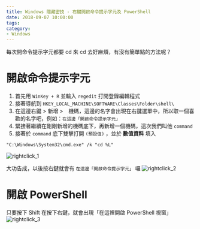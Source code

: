 ```yaml
---
title: Windows 隱藏密技 - 右鍵開啟命令提示字元及 PowerShell
date: 2018-09-07 10:00:00
tags:
category:
- Windows
---
```

每次開命令提示字元都要 cd 來 cd 去好麻煩，有沒有簡單點的方法呢？
<!--more-->
# 開啟命令提示字元
1. 首先用 `WinKey + R` 並輸入 `regedit` 打開登錄編輯程式
2. 接著導航到 `HKEY_LOCAL_MACHINE\SOFTWARE\Classes\Folder\shell\`
3. 在這邊右鍵 > 新增 >　機碼，這邊的名字會出現在右鍵選單中，所以取一個喜歡的名字吧，例如：`在這邊「開啟命令提示字元」`
4. 緊接著繼續在剛剛新增的機碼底下，再新增一個機碼，這次我們叫他 `command`
5. 接著於 `command` 底下雙擊打開 `(預設值)` ，並於 **數值資料** 填入
```
"C:\Windows\System32\cmd.exe" /k "cd %L"
```
![rightclick_1](https://fvtspg.bn.files.1drv.com/y4mwzLe0b-iTgznKdx5ebZR6wwHyDqQWYwy8lShfIcW6J0DyGMLiN61DHia-kGXwkgl3n3uWo-lCtI1ID6-1zwf7DKKSlol92jJS8Ve04WcjKZFWuFY5JPV-W_CPshI6mKPYHXf-078yzn1i_9sQ_YF69UEVZWSBgr21zf9_uheakCWkfE1I4seDcDfGnFHi2g86n05NAol_FGJDeFL0TG1Tw)

大功告成，以後按右鍵就會有 `在這邊「開啟命令提示字元」` 囉
![rightclick_2](https://sm8hpa.bn.files.1drv.com/y4m2MPcrFs762MJ98g950IdXt8X7JIFULnyfdOE93oTZbze58JOKQvTv-TRaHOBfM0nMaVAfApEB4S18bgxz9mwyINHKFkeVaDw92F-XP0VrznHauqFWyHuCzlHAPy18ZeSWHhkckHHh6Gfe-rpr-6Gno3KZEwmPEHgDEyl0p0M56FiOrdd2MP3lMsUDzPdr8heqIIKFAQry7gbp0cDUPviUA)
# 開啟 PowerShell
只要按下 Shift 在按下右鍵，就會出現「在這裡開啟 PowerShell 視窗」
![rightclick_3](https://fvvtgg.bn.files.1drv.com/y4m3p0dgge_q10MpfKgBS-B_TrmNFG2yDZWxlTn9u3qtZ1b4we8vhmaLuD8yO__qeNZ5C6MlZlW_YPou4VvLUhEuSjHbVUfxFipdMdtBP6Tzof4uUro229bAXzjdqO-VKcIxpDqjzqV6F2i71Yvjuw4GArf7UU95i-6heJgiPcu95vtThsdoMQ5fZcODMfCYRBlBiBCEQjzGMDOGn-aMOvFPA)
